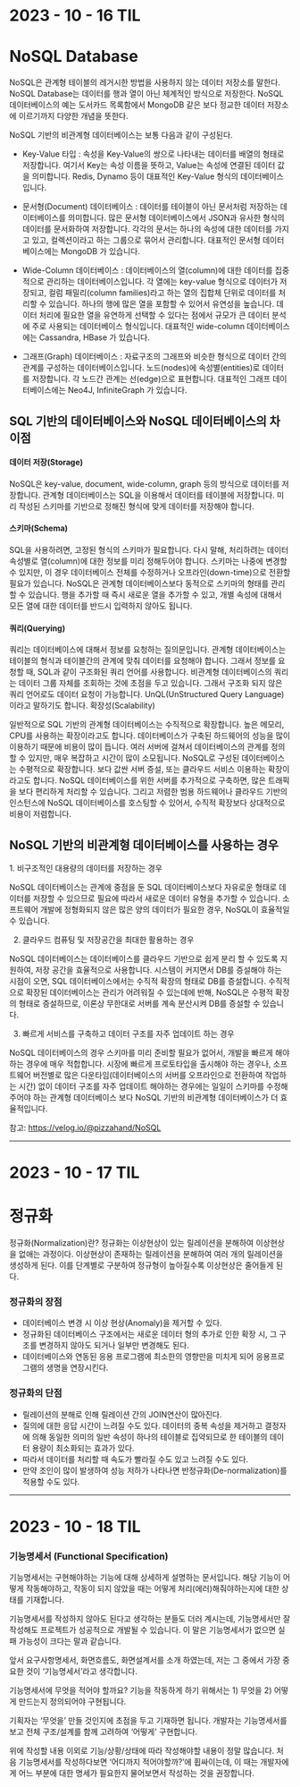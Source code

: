 <h1>2023 - 10 - 16 TIL</h1>

<h1>NoSQL Database</h1>

NoSQL은 관계형 테이블의 레거시한 방법을 사용하지 않는 데이터 저장소를 말한다.
NoSQL Database는 데이터를 행과 열이 아닌 체계적인 방식으로 저장한다. NoSQL 데이터베이스의 예는 도서카드 목록함에서 MongoDB 같은 보다 정교한 데이터 저장소에 이르기까지 다양한 개념을 뜻한다.

NoSQL 기반의 비관계형 데이터베이스는 보통 다음과 같이 구성된다.

- Key-Value 타입 : 속성을 Key-Value의 쌍으로 나타내는 데이터를 배열의 형태로 저장합니다. 여기서 Key는 속성 이름을 뜻하고, Value는 속성에 연결된 데이터 값을 의미합니다. Redis, Dynamo 등이 대표적인 Key-Value 형식의 데이터베이스입니다.

- 문서형(Document) 데이터베이스 : 데이터를 테이블이 아닌 문서처럼 저장하는 데이터베이스를 의미합니다. 많은 문서형 데이터베이스에서 JSON과 유사한 형식의 데이터를 문서화하여 저장합니다. 각각의 문서는 하나의 속성에 대한 데이터를 가지고 있고, 컬렉션이라고 하는 그룹으로 묶어서 관리합니다. 대표적인 문서형 데이터베이스에는 MongoDB 가 있습니다.

- Wide-Column 데이터베이스 : 데이터베이스의 열(column)에 대한 데이터를 집중적으로 관리하는 데이터베이스입니다. 각 열에는 key-value 형식으로 데이터가 저장되고, 컬럼 패밀리(column families)라고 하는 열의 집합체 단위로 데이터를 처리할 수 있습니다. 하나의 행에 많은 열을 포함할 수 있어서 유연성을 높습니다. 데이터 처리에 필요한 열을 유연하게 선택할 수 있다는 점에서 규모가 큰 데이터 분석에 주로 사용되는 데이터베이스 형식입니다. 대표적인 wide-column 데이터베이스에는 Cassandra, HBase 가 있습니다.

- 그래프(Graph) 데이터베이스 : 자료구조의 그래프와 비슷한 형식으로 데이터 간의 관계를 구성하는 데이터베이스입니다. 노드(nodes)에 속성별(entities)로 데이터를 저장합니다. 각 노드간 관계는 선(edge)으로 표현합니다. 대표적인 그래프 데이터베이스에는 Neo4J, InfiniteGraph 가 있습니다.

<h2>SQL 기반의 데이터베이스와 NoSQL 데이터베이스의 차이점</h2>
<h4>데이터 저장(Storage)</h4>

NoSQL은 key-value, document, wide-column, graph 등의 방식으로 데이터를 저장합니다.
관계형 데이터베이스는 SQL을 이용해서 데이터를 테이블에 저장합니다. 미리 작성된 스키마를 기반으로 정해진 형식에 맞게 데이터를 저장해야 합니다.
<h4>스키마(Schema)</h4>

SQL을 사용하려면, 고정된 형식의 스키마가 필요합니다. 다시 말해, 처리하려는 데이터 속성별로 열(column)에 대한 정보를 미리 정해두어야 합니다. 스키마는 나중에 변경할 수 있지만, 이 경우 데이터베이스 전체를 수정하거나 오프라인(down-time)으로 전환할 필요가 있습니다.
NoSQL은 관계형 데이터베이스보다 동적으로 스키마의 형태를 관리할 수 있습니다. 행을 추가할 때 즉시 새로운 열을 추가할 수 있고, 개별 속성에 대해서 모든 열에 대한 데이터를 반드시 입력하지 않아도 됩니다.
<h4>쿼리(Querying)</h4>

쿼리는 데이터베이스에 대해서 정보를 요청하는 질의문입니다. 관계형 데이터베이스는 테이블의 형식과 테이블간의 관계에 맞춰 데이터를 요청해야 합니다. 그래서 정보를 요청할 때, SQL과 같이 구조화된 쿼리 언어를 사용합니다.
비관계형 데이터베이스의 쿼리는 데이터 그룹 자체를 조회하는 것에 초점을 두고 있습니다. 그래서 구조화 되지 않은 쿼리 언어로도 데이터 요청이 가능합니다. UnQL(UnStructured Query Language)이라고 말하기도 합니다.
확장성(Scalability)

일반적으로 SQL 기반의 관계형 데이터베이스는 수직적으로 확장합니다. 높은 메모리, CPU를 사용하는 확장이라고도 합니다. 데이터베이스가 구축된 하드웨어의 성능을 많이 이용하기 때문에 비용이 많이 듭니다. 여러 서버에 걸쳐서 데이터베이스의 관계를 정의할 수 있지만, 매우 복잡하고 시간이 많이 소모됩니다.
NoSQL로 구성된 데이터베이스는 수평적으로 확장합니다. 보다 값싼 서버 증설, 또는 클라우드 서비스 이용하는 확장이라고도 합니다. NoSQL 데이터베이스를 위한 서버를 추가적으로 구축하면, 많은 트래픽을 보다 편리하게 처리할 수 있습니다. 그리고 저렴한 범용 하드웨어나 클라우드 기반의 인스턴스에 NoSQL 데이터베이스를 호스팅할 수 있어서, 수직적 확장보다 상대적으로 비용이 저렴합니다.
<h2>NoSQL 기반의 비관계형 데이터베이스를 사용하는 경우</h2>
1. 비구조적인 대용량의 데이터를 저장하는 경우

NoSQL 데이터베이스는 관계에 중점을 둔 SQL 데이터베이스보다 자유로운 형태로 데이터를 저장할 수 있으므로 필요에 따라서 새로운 데이터 유형을 추가할 수 있습니다. 소프트웨어 개발에 정형화되지 않은 많은 양의 데이터가 필요한 경우, NoSQL이 효율적일 수 있습니다.

2. 클라우드 컴퓨팅 및 저장공간을 최대한 활용하는 경우

NoSQL 데이터베이스는 데이터베이스를 클라우드 기반으로 쉽게 분리 할 수 있도록 지원하여, 저장 공간을 효율적으로 사용합니다. 시스템이 커지면서 DB를 증설해야 하는 시점이 오면, SQL 데이터베이스에서는 수직적 확장의 형태로 DB를 증설합니다. 수직적으로 확장된 데이터베이스는 관리가 어려워질 수 있는데에 반해, NoSQL은 수평적 확장의 형태로 증설하므로, 이론상 무한대로 서버를 계속 분산시켜 DB를 증설할 수 있습니다.

3. 빠르게 서비스를 구축하고 데이터 구조를 자주 업데이트 하는 경우

NoSQL 데이터베이스의 경우 스키마를 미리 준비할 필요가 없어서, 개발을 빠르게 해야하는 경우에 매우 적합합니다. 시장에 빠르게 프로토타입을 출시해야 하는 경우나, 소프트웨어 버전별로 많은 다운타임(데이터베이스의 서버를 오프라인으로 전환하여 작업하는 시간) 없이 데이터 구조를 자주 업데이트 해야하는 경우에는 일일이 스키마를 수정해주어야 하는 관계형 데이터베이스 보다 NoSQL 기반의 비관계형 데이터베이스가 더 효율적입니다.


참고: https://velog.io/@pizzahand/NoSQL

----

<h1>2023 - 10 - 17 TIL</h1>

<h1>정규화</h1>

정규화(Normalization)란?
정규화는 이상현상이 있는 릴레이션을 분해하여 이상현상을 없애는 과정이다. 이상현상이 존재하는 릴레이션을 분해하여 여러 개의 릴레이션을 생성하게 된다. 이를 단계별로 구분하여 정규형이 높아질수록 이상현상은 줄어들게 된다.



<h3>정규화의 장점</h3>

- 데이터베이스 변경 시 이상 현상(Anomaly)을 제거할 수 있다.
- 정규화된 데이터베이스 구조에서는 새로운 데이터 형의 추가로 인한 확장 시, 그 구조를 변경하지 않아도 되거나 일부만 변경해도 된다.
- 데이터베이스와 연동된 응용 프로그램에 최소한의 영향만을 미치게 되어 응용프로그램의 생명을 연장시킨다.

<h3>정규화의 단점</h3>

- 릴레이션의 분해로 인해 릴레이션 간의 JOIN연산이 많아진다.
- 질의에 대한 응답 시간이 느려질 수도 있다. 데이터의 중복 속성을 제거하고 결정자에 의해 동일한 의미의 일반 속성이 하나의 테이블로 집약되므로 한 테이블의 데이터 용량이 최소화되는 효과가 있다.
- 따라서 데이터를 처리할 때 속도가 빨라질 수도 있고 느려질 수도 있다.
- 만약 조인이 많이 발생하여 성능 저하가 나타나면 반정규화(De-normalization)를 적용할 수도 있다.


----

<h1>2023 - 10 - 18 TIL</h1>

<h3>기능명세서 (Functional Specification)</h3>

기능명세서는 구현해야하는 기능에 대해 상세하게 설명하는 문서입니다. 해당 기능이 어떻게 작동해야하고, 작동이 되지 않았을 때는 어떻게 처리(에러)해줘야하는지에 대한 상태를 기재합니다.

기능명세서를 작성하지 않아도 된다고 생각하는 분들도 더러 계시는데, 기능명세서만 잘 작성해도 프로젝트가 성공적으로 개발될 수 있습니다. 이 말은 기능명세서가 없으면 실패 가능성이 크다는 말과 같습니다.

앞서 요구사항명세서, 화면흐름도, 화면설계서를 소개 하였는데, 저는 그 중에서 가장 중요한 것이 ‘기능명세서’라고 생각합니다.

기능명세서에 무엇을 적어야 할까요?
기능을 작동하게 하기 위해서는 1) 무엇을 2) 어떻게 만드는지 정의되어야 구현됩니다.

기획자는 ‘무엇을’ 만들 것인지에 초점을 두고 기재하면 됩니다. 개발자는 기능명세서를 보고 전체 구조/설계를 함께 고려하여 ‘어떻게' 구현합니다.


위에 작성할 내용 이외로 기능/상황/상태에 따라 작성해야할 내용이 정말 많습니다. 처음 기능명세서를 작성하다보면 ‘어디까지 적어야할까?’에 휩싸이는데, 이 때는 개발자에게 어느 부분에 대한 명세가 필요한지 물어보면서 작성하는 것을 권장합니다.